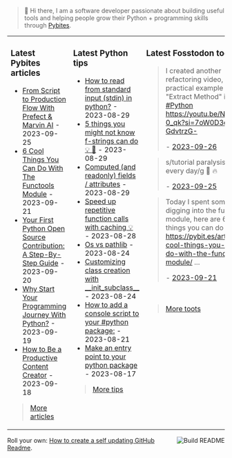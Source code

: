 > 👋 Hi there, I am a software developer passionate about building useful tools and helping people grow their Python + programming skills through <a href="https://pybit.es" target="_blank">Pybites</a>.

<table><tr><td valign="top" width="33%">

### Latest Pybites articles

<ul>

  <li><a href="https://pybit.es/articles/meet-will-raphaelson-from-script-to-production-flow-with-prefect-marvin-ai/" target="_blank">From Script to Production Flow With Prefect & Marvin AI</a> - 2023-09-25</li>

  <li><a href="https://pybit.es/articles/6-cool-things-you-can-do-with-the-functools-module/" target="_blank">6 Cool Things You Can Do With The Functools Module</a> - 2023-09-21</li>

  <li><a href="https://pybit.es/articles/your-first-python-open-source-contribution-a-step-by-step-guide/" target="_blank">Your First Python Open Source Contribution: A Step-By-Step Guide</a> - 2023-09-20</li>

  <li><a href="https://pybit.es/articles/why-start-your-programming-journey-with-python/" target="_blank">Why Start Your Programming Journey With Python?</a> - 2023-09-19</li>

  <li><a href="https://pybit.es/articles/how-to-be-a-productive-content-creator/" target="_blank">How to Be a Productive Content Creator</a> - 2023-09-18</li>

</ul>

> <a href="https://pybit.es/articles/" target="_blank">More articles</a>


</td><td valign="top" width="34%">

### Latest Python tips

<ul>

  <li><a href="https://github.com/bbelderbos/bobcodesit/blob/main/notes/20230829192509.md" target="_blank">How to read from standard input (stdin) in python?</a> - 2023-08-29</li>

  <li><a href="https://github.com/bbelderbos/bobcodesit/blob/main/notes/20230829122531.md" target="_blank">5 things you might not know f-strings can do 💡 🧵</a> - 2023-08-29</li>

  <li><a href="https://github.com/bbelderbos/bobcodesit/blob/main/notes/20230829122437.md" target="_blank">Computed (and readonly) fields / attributes</a> - 2023-08-29</li>

  <li><a href="https://github.com/bbelderbos/bobcodesit/blob/main/notes/20230828204211.md" target="_blank">Speed up repetitive function calls with caching 💡</a> - 2023-08-28</li>

  <li><a href="https://github.com/bbelderbos/bobcodesit/blob/main/notes/20230824175324.md" target="_blank">Os vs pathlib</a> - 2023-08-24</li>

  <li><a href="https://github.com/bbelderbos/bobcodesit/blob/main/notes/20230824103843.md" target="_blank">Customizing class creation with __init_subclass__</a> - 2023-08-24</li>

  <li><a href="https://github.com/bbelderbos/bobcodesit/blob/main/notes/20230821155645.md" target="_blank">How to add a console script to your #python package:</a> - 2023-08-21</li>

  <li><a href="https://github.com/bbelderbos/bobcodesit/blob/main/notes/20230817110202.md" target="_blank">Make an entry point to your python package</a> - 2023-08-17</li>

</ul>

> <a href="https://github.com/bbelderbos/bobcodesit" target="_blank">More tips</a>


</td><td valign="top" width="33%">

### Latest Fosstodon toots


  <blockquote>
  <p>I created another refactoring video, today a practical example of &quot;Extract Method&quot; in <a class="mention hashtag" href="https://fosstodon.org/tags/Python" rel="tag">#<span>Python</span></a><br /><a href="https://youtu.be/N9sqd1-0_qk?si=7oW0D3c-GdvtrzG-" rel="nofollow noopener noreferrer" target="_blank"><span class="invisible">https://</span><span class="ellipsis">youtu.be/N9sqd1-0_qk?si=7oW0D3</span><span class="invisible">c-GdvtrzG-</span></a></p>
  - <a href="https://fosstodon.org/@bbelderbos/111130564832236483" target="_blank">2023-09-26</a>
  </blockquote>

  <blockquote>
  <p>s/tutorial paralysis/coding every day/g 💪 🔥</p>
  - <a href="https://fosstodon.org/@bbelderbos/111127123520476908" target="_blank">2023-09-25</a>
  </blockquote>

  <blockquote>
  <p>Today I spent some time digging into the functools module, here are 6 cool things you can do with it:<br /><a href="https://pybit.es/articles/6-cool-things-you-can-do-with-the-functools-module/" rel="nofollow noopener noreferrer" target="_blank"><span class="invisible">https://</span><span class="ellipsis">pybit.es/articles/6-cool-thing</span><span class="invisible">s-you-can-do-with-the-functools-module/</span></a>  ...</p>
  - <a href="https://fosstodon.org/@bbelderbos/111103229182201074" target="_blank">2023-09-21</a>
  </blockquote>


<br>

> <a href="https://fosstodon.org/@bbelderbos" target="_blank">More toots</a>


</td></tr></table>

<a href="https://github.com/bbelderbos/bbelderbos/actions" target="_blank"><img src="https://github.com/bbelderbos/bbelderbos/workflows/Daily%20Update/badge.svg" align="right" alt="Build README"></a>Roll your own: <a href="https://pybit.es/articles/how-to-create-a-self-updating-github-readme/" target="_blank">How to create a self updating GitHub Readme</a>.